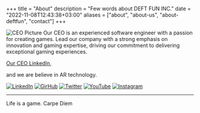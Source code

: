 +++
title = "About"
description = "Few words about DEFT FUN INC."
date = "2022-11-08T12:43:38+03:00"
aliases = ["about", "about-us", "about-deftfun", "contact"]
+++

![CEO Picture](/me.jpg)
Our CEO is an experienced software engineer with a passion for creating games. 
Lead our company with a strong emphasis on innovation and gaming expertise, driving our commitment to delivering exceptional gaming experiences.

[Our CEO LinkedIn](https://www.linkedin.com/in/sergei-golitsyn/), 

and we are believe in AR technology.

[![LinkedIn](/linkedin@2x.png?w=150&h=150)](https://www.linkedin.com/in/sergei-golitsyn/)
[![GirHub](/github@2x.png?w=150&h=150)](https://github.com/deft1991)
[![Twitter](/twitter@2x.png?w=150&h=150)](https://twitter.com/GolitsynSergei)
[![YouTube](/youtube@2x.png?w=150&h=150)](https://www.youtube.com/@crack_code_interview/featured)
[![Instagram](/instagram@2x.png?w=150&h=150)](https://www.instagram.com/_deft__/)

---
Life is a game. Carpe Diem



